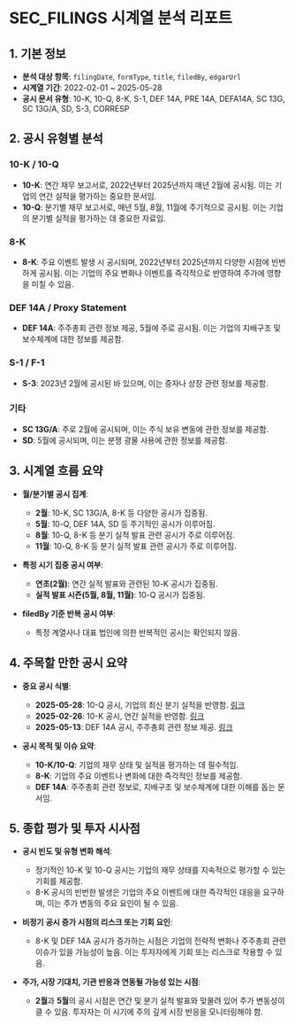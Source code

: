 # SEC_FILINGS 시계열 분석 리포트

## 1. 기본 정보

- **분석 대상 항목**: `filingDate`, `formType`, `title`, `filedBy`, `edgarUrl`
- **시계열 기간**: 2022-02-01 ~ 2025-05-28
- **공시 문서 유형**: 10-K, 10-Q, 8-K, S-1, DEF 14A, PRE 14A, DEFA14A, SC 13G, SC 13G/A, SD, S-3, CORRESP

## 2. 공시 유형별 분석

### 10-K / 10-Q
- **10-K**: 연간 재무 보고서로, 2022년부터 2025년까지 매년 2월에 공시됨. 이는 기업의 연간 실적을 평가하는 중요한 문서임.
- **10-Q**: 분기별 재무 보고서로, 매년 5월, 8월, 11월에 주기적으로 공시됨. 이는 기업의 분기별 실적을 평가하는 데 중요한 자료임.

### 8-K
- **8-K**: 주요 이벤트 발생 시 공시되며, 2022년부터 2025년까지 다양한 시점에 빈번하게 공시됨. 이는 기업의 주요 변화나 이벤트를 즉각적으로 반영하여 주가에 영향을 미칠 수 있음.

### DEF 14A / Proxy Statement
- **DEF 14A**: 주주총회 관련 정보 제공, 5월에 주로 공시됨. 이는 기업의 지배구조 및 보수체계에 대한 정보를 제공함.

### S-1 / F-1
- **S-3**: 2023년 2월에 공시된 바 있으며, 이는 증자나 상장 관련 정보를 제공함.

### 기타
- **SC 13G/A**: 주로 2월에 공시되며, 이는 주식 보유 변동에 관한 정보를 제공함.
- **SD**: 5월에 공시되며, 이는 분쟁 광물 사용에 관한 정보를 제공함.

## 3. 시계열 흐름 요약

- **월/분기별 공시 집계**:
  - **2월**: 10-K, SC 13G/A, 8-K 등 다양한 공시가 집중됨.
  - **5월**: 10-Q, DEF 14A, SD 등 주기적인 공시가 이루어짐.
  - **8월**: 10-Q, 8-K 등 분기 실적 발표 관련 공시가 주로 이루어짐.
  - **11월**: 10-Q, 8-K 등 분기 실적 발표 관련 공시가 주로 이루어짐.

- **특정 시기 집중 공시 여부**:
  - **연초(2월)**: 연간 실적 발표와 관련된 10-K 공시가 집중됨.
  - **실적 발표 시즌(5월, 8월, 11월)**: 10-Q 공시가 집중됨.

- **filedBy 기준 반복 공시 여부**:
  - 특정 계열사나 대표 법인에 의한 반복적인 공시는 확인되지 않음.

## 4. 주목할 만한 공시 요약

- **중요 공시 식별**:
  - **2025-05-28**: 10-Q 공시, 기업의 최신 분기 실적을 반영함. [링크](https://finance.yahoo.com/sec-filing/NVDA/0001045810-25-000116_1045810)
  - **2025-02-26**: 10-K 공시, 연간 실적을 반영함. [링크](https://finance.yahoo.com/sec-filing/NVDA/0001045810-25-000023_1045810)
  - **2025-05-13**: DEF 14A 공시, 주주총회 관련 정보 제공. [링크](https://finance.yahoo.com/sec-filing/NVDA/0001045810-25-000095_1045810)

- **공시 목적 및 이슈 요약**:
  - **10-K/10-Q**: 기업의 재무 상태 및 실적을 평가하는 데 필수적임.
  - **8-K**: 기업의 주요 이벤트나 변화에 대한 즉각적인 정보를 제공함.
  - **DEF 14A**: 주주총회 관련 정보로, 지배구조 및 보수체계에 대한 이해를 돕는 문서임.

## 5. 종합 평가 및 투자 시사점

- **공시 빈도 및 유형 변화 해석**:
  - 정기적인 10-K 및 10-Q 공시는 기업의 재무 상태를 지속적으로 평가할 수 있는 기회를 제공함.
  - 8-K 공시의 빈번한 발생은 기업의 주요 이벤트에 대한 즉각적인 대응을 요구하며, 이는 주가 변동의 주요 요인이 될 수 있음.

- **비정기 공시 증가 시점의 리스크 또는 기회 요인**:
  - 8-K 및 DEF 14A 공시가 증가하는 시점은 기업의 전략적 변화나 주주총회 관련 이슈가 있을 가능성이 높음. 이는 투자자에게 기회 또는 리스크로 작용할 수 있음.

- **주가, 시장 기대치, 기관 반응과 연동될 가능성 있는 시점**:
  - **2월**과 **5월**의 공시 시점은 연간 및 분기 실적 발표와 맞물려 있어 주가 변동성이 클 수 있음. 투자자는 이 시기에 주의 깊게 시장 반응을 모니터링해야 함.